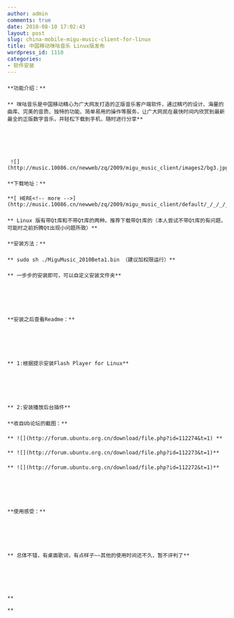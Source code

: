 ```yaml
---
author: admin
comments: true
date: 2010-08-10 17:02:43
layout: post
slug: china-mobile-migu-music-client-for-linux
title: 中国移动咪咕音乐 Linux版发布
wordpress_id: 1110
categories:
- 软件安装
---
```


#### 
	**功能介绍：**





#### 
	** 咪咕音乐是中国移动精心为广大网友打造的正版音乐客户端软件，通过精巧的设计、海量的曲库、完美的音质、独特的功能、简单易用的操作等服务，让广大网民在最快时间内欣赏到最新最全的正版数字音乐，并轻松下载到手机，随时进行分享**






	 ![](http://music.10086.cn/newweb/zq/2009/migu_music_client/images2/bg3.jpg)





#### 
	**下载地址：**





#### 
	**[ HERE<!-- more -->](http://music.10086.cn/newweb/zq/2009/migu_music_client/default/_/_/_/_/_/_/p.html)**





#### 
	** Linux 版有带Qt库和不带Qt库的两种。推荐下载带Qt库的（本人尝试不带Qt库的有问题，可能时之前折腾Qt出现小问题所致）**





#### 
	**安装方法：**





#### 
	** sudo sh ./MiguMusic_2010Beta1.bin （建议加权限运行）**





#### 
	** 一步步的安装即可，可以自定义安装文件夹**






	**安装之后查看Readme：**






	** 1:根据提示安装Flash Player for Linux**






	** 2:安装播放后台插件**





#### 
	**收自Ub论坛的截图：**





#### 
	** ![](http://forum.ubuntu.org.cn/download/file.php?id=112274&t=1) **





#### 
	** ![](http://forum.ubuntu.org.cn/download/file.php?id=112273&t=1)**





#### 
	** ![](http://forum.ubuntu.org.cn/download/file.php?id=112272&t=1)**






	**使用感受：**






	** 总体不错，有桌面歌词，有点样子~~其他的使用时间还不久，暂不评判了**






	**  

	**




